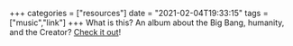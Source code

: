 +++
categories = ["resources"]
date = "2021-02-04T19:33:15"
tags = ["music","link"]
+++
What is this? An album about the Big Bang, humanity, and the Creator? [Check it out](https://open.spotify.com/playlist/3R76EOj5a9adOd37g0EyLH)!
               
